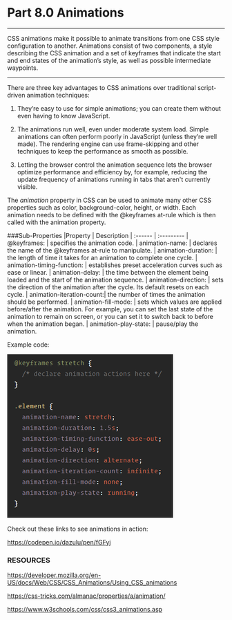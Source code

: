 # Part 8.0 Animations

---

CSS animations make it possible to animate transitions from one CSS style configuration to another. Animations consist of two components, a style describing the CSS animation and a set of keyframes that indicate the start and end states of the animation’s style, as well as possible intermediate waypoints.

---

There are three key advantages to CSS animations over traditional script-driven animation techniques:


1. They’re easy to use for simple animations; you can create them without even having to know JavaScript.

2. The animations run well, even under moderate system load. Simple animations can often perform poorly in JavaScript (unless they’re well made). The rendering engine can use frame-skipping and other techniques to keep the performance as smooth as possible.

3. Letting the browser control the animation sequence lets the browser optimize performance and efficiency by, for example, reducing the update frequency of animations running in tabs that aren't currently visible.
    


The _animation_ property in CSS can be used to animate many other CSS properties such as color, background-color, height, or width. Each animation needs to be defined with the @keyframes at-rule which is then called with the animation property.

###Sub-Properties
|Property | Description
| :------ | :---------
| @keyframes: | specifies the animation code.
| animation-name: | declares the name of the @keyframes at-rule to manipulate.
| animation-duration: | the length of time it takes for an animation to complete one cycle.
| animation-timing-function: | establishes preset acceleration curves such as ease or linear.
| animation-delay: | the time between the element being loaded and the start of the animation sequence.
| animation-direction: | sets the direction of the animation after the cycle. Its default resets on each cycle.
| animation-iteration-count:| the number of times the animation should be performed.
| animation-fill-mode: | sets which values are applied before/after the animation. For example, you can set the last state of the animation to remain on screen, or you can set it to switch back to before when the animation began.
| animation-play-state: | pause/play the animation.

Example code:


![animation](./AnimAssets/animationcode.PNG)


Check out these links to see animations in action:

https://codepen.io/dazulu/pen/fGFyj





### RESOURCES

https://developer.mozilla.org/en-US/docs/Web/CSS/CSS_Animations/Using_CSS_animations

https://css-tricks.com/almanac/properties/a/animation/

https://www.w3schools.com/css/css3_animations.asp


